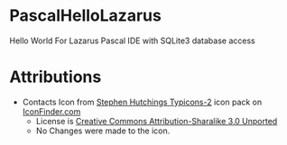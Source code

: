 # PascalHelloLazarus
Hello World For Lazarus Pascal IDE with SQLite3 database access


# Attributions 

 * Contacts Icon from [Stephen Hutchings Typicons-2](https://www.iconfinder.com/iconsets/typicons-2) icon pack on [IconFinder.com](https://www.iconfinder.com/)
   * License is [Creative Commons Attribution-Sharalike 3.0 Unported](https://creativecommons.org/licenses/by-sa/3.0/)
   * No Changes were made to the icon.
